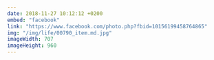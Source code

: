 ```yaml
---
date: 2018-11-27 10:12:12 +0200
embed: "facebook"
link: "https://www.facebook.com/photo.php?fbid=10156199458764865"
img: "/img/life/00790_item.md.jpg"
imageWidth: 707
imageHeight: 960
---
```

